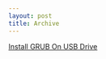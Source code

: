 ```yaml
---
layout: post
title: Archive
---
```

[Install GRUB On USB Drive](/_posts/2017-07-12-Install-GRUB-on-USB-drive.md)
